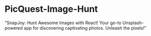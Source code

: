 # PicQuest-Image-Hunt
"SnapJoy: Hunt Awesome Images with React! Your go-to Unsplash-powered app for discovering captivating photos. Unleash the pixels!"
